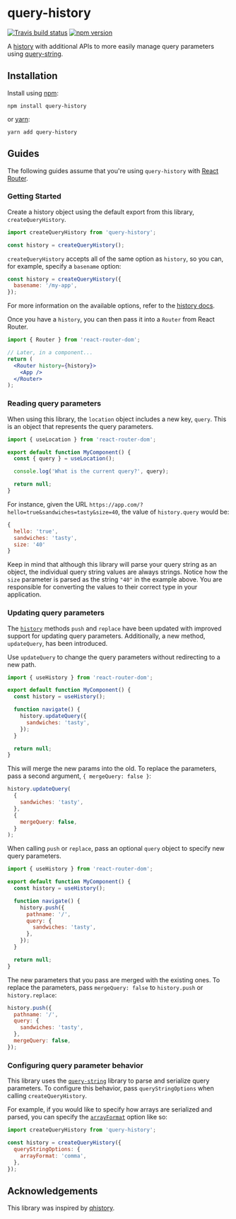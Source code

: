 # query-history

[![Travis build status](http://img.shields.io/travis/jamesplease/query-history.svg?style=flat)](https://travis-ci.org/jamesplease/query-history)
[![npm version](https://img.shields.io/npm/v/query-history.svg)](https://www.npmjs.com/package/query-history)

A [history](https://github.com/ReactTraining/history) with additional APIs to more easily manage query parameters
using [query-string](https://github.com/sindresorhus/query-string).

## Installation

Install using [npm](https://www.npmjs.com):

```
npm install query-history
```

or [yarn](https://yarnpkg.com/):

```
yarn add query-history
```

## Guides

The following guides assume that you're using `query-history` with [React Router](https://github.com/ReactTraining/react-router).

### Getting Started

Create a history object using the default export from this library, `createQueryHistory`.

```js
import createQueryHistory from 'query-history';

const history = createQueryHistory();
```

`createQueryHistory` accepts all of the same option as `history`, so you can, for example, specify a `basename` option:

```js
const history = createQueryHistory({
  basename: '/my-app',
});
```

For more information on the available options, refer to the
[history docs](https://github.com/ReactTraining/history/blob/master/docs/GettingStarted.md).

Once you have a `history`, you can then pass it into a `Router` from React Router.

```jsx
import { Router } from 'react-router-dom';

// Later, in a component...
return (
  <Router history={history}>
    <App />
  </Router>
);
```

### Reading query parameters

When using this library, the `location` object includes a new key, `query`. This is
an object that represents the query parameters.

```js
import { useLocation } from 'react-router-dom';

export default function MyComponent() {
  const { query } = useLocation();

  console.log('What is the current query?', query);

  return null;
}
```

For instance, given the URL `https://app.com/?hello=true&sandwiches=tasty&size=40`, the value of `history.query` would be:

```js
{
  hello: 'true',
  sandwiches: 'tasty',
  size: '40'
}
```

Keep in mind that although this library will parse your query string as an object, the individual query string
values are always strings. Notice how the `size` parameter is parsed as the string `"40"` in the example above. You
are responsible for converting the values to their correct type in your application.

### Updating query parameters

The [`history`](https://github.com/ReactTraining/history) methods `push` and `replace` have been updated with improved
support for updating query parameters. Additionally, a new method, `updateQuery`, has been introduced.

Use `updateQuery` to change the query parameters without redirecting to a new path.

```js
import { useHistory } from 'react-router-dom';

export default function MyComponent() {
  const history = useHistory();

  function navigate() {
    history.updateQuery({
      sandwiches: 'tasty',
    });
  }

  return null;
}
```

This will merge the new params into the old. To replace the parameters, pass a second argument, `{ mergeQuery: false }`:

```js
history.updateQuery(
  {
    sandwiches: 'tasty',
  },
  {
    mergeQuery: false,
  }
);
```

When calling `push` or `replace`, pass an optional `query` object to specify new query parameters.

```js
import { useHistory } from 'react-router-dom';

export default function MyComponent() {
  const history = useHistory();

  function navigate() {
    history.push({
      pathname: '/',
      query: {
        sandwiches: 'tasty',
      },
    });
  }

  return null;
}
```

The new parameters that you pass are merged with the existing ones. To replace the parameters, pass `mergeQuery: false`
to `history.push` or `history.replace`:

```js
history.push({
  pathname: '/',
  query: {
    sandwiches: 'tasty',
  },
  mergeQuery: false,
});
```

### Configuring query parameter behavior

This library uses the [`query-string`](https://github.com/sindresorhus/query-string) library to parse and serialize query parameters. To configure this
behavior, pass `queryStringOptions` when calling `createQueryHistory`.

For example, if you would like to specify how arrays are serialized and parsed, you can specify the
[`arrayFormat`](https://github.com/sindresorhus/query-string#arrayformat) option like so:

```js
import createQueryHistory from 'query-history';

const history = createQueryHistory({
  queryStringOptions: {
    arrayFormat: 'comma',
  },
});
```

## Acknowledgements

This library was inspired by [qhistory](https://github.com/pshrmn/qhistory).
